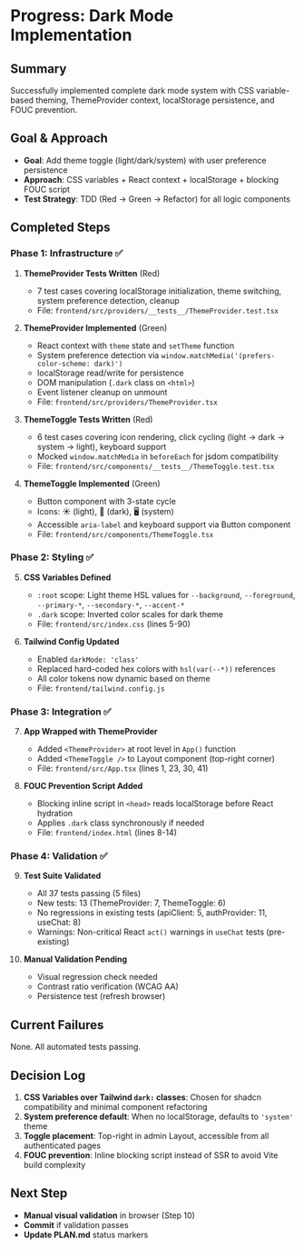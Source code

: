 # Progress: Dark Mode Implementation

## Summary
Successfully implemented complete dark mode system with CSS variable-based theming, ThemeProvider context, localStorage persistence, and FOUC prevention.

## Goal & Approach
- **Goal**: Add theme toggle (light/dark/system) with user preference persistence
- **Approach**: CSS variables + React context + localStorage + blocking FOUC script
- **Test Strategy**: TDD (Red → Green → Refactor) for all logic components

## Completed Steps

### Phase 1: Infrastructure ✅
1. **ThemeProvider Tests Written** (Red)
   - 7 test cases covering localStorage initialization, theme switching, system preference detection, cleanup
   - File: `frontend/src/providers/__tests__/ThemeProvider.test.tsx`

2. **ThemeProvider Implemented** (Green)
   - React context with `theme` state and `setTheme` function
   - System preference detection via `window.matchMedia('(prefers-color-scheme: dark)')`
   - localStorage read/write for persistence
   - DOM manipulation (`.dark` class on `<html>`)
   - Event listener cleanup on unmount
   - File: `frontend/src/providers/ThemeProvider.tsx`

3. **ThemeToggle Tests Written** (Red)
   - 6 test cases covering icon rendering, click cycling (light → dark → system → light), keyboard support
   - Mocked `window.matchMedia` in `beforeEach` for jsdom compatibility
   - File: `frontend/src/components/__tests__/ThemeToggle.test.tsx`

4. **ThemeToggle Implemented** (Green)
   - Button component with 3-state cycle
   - Icons: ☀️ (light), 🌙 (dark), 🖥️ (system)
   - Accessible `aria-label` and keyboard support via Button component
   - File: `frontend/src/components/ThemeToggle.tsx`

### Phase 2: Styling ✅
5. **CSS Variables Defined**
   - `:root` scope: Light theme HSL values for `--background`, `--foreground`, `--primary-*`, `--secondary-*`, `--accent-*`
   - `.dark` scope: Inverted color scales for dark theme
   - File: `frontend/src/index.css` (lines 5-90)

6. **Tailwind Config Updated**
   - Enabled `darkMode: 'class'`
   - Replaced hard-coded hex colors with `hsl(var(--*))` references
   - All color tokens now dynamic based on theme
   - File: `frontend/tailwind.config.js`

### Phase 3: Integration ✅
7. **App Wrapped with ThemeProvider**
   - Added `<ThemeProvider>` at root level in `App()` function
   - Added `<ThemeToggle />` to Layout component (top-right corner)
   - File: `frontend/src/App.tsx` (lines 1, 23, 30, 41)

8. **FOUC Prevention Script Added**
   - Blocking inline script in `<head>` reads localStorage before React hydration
   - Applies `.dark` class synchronously if needed
   - File: `frontend/index.html` (lines 8-14)

### Phase 4: Validation ✅
9. **Test Suite Validated**
   - All 37 tests passing (5 files)
   - New tests: 13 (ThemeProvider: 7, ThemeToggle: 6)
   - No regressions in existing tests (apiClient: 5, authProvider: 11, useChat: 8)
   - Warnings: Non-critical React `act()` warnings in `useChat` tests (pre-existing)

10. **Manual Validation Pending**
    - Visual regression check needed
    - Contrast ratio verification (WCAG AA)
    - Persistence test (refresh browser)

## Current Failures
None. All automated tests passing.

## Decision Log
1. **CSS Variables over Tailwind `dark:` classes**: Chosen for shadcn compatibility and minimal component refactoring
2. **System preference default**: When no localStorage, defaults to `'system'` theme
3. **Toggle placement**: Top-right in admin Layout, accessible from all authenticated pages
4. **FOUC prevention**: Inline blocking script instead of SSR to avoid Vite build complexity

## Next Step
- **Manual visual validation** in browser (Step 10)
- **Commit** if validation passes
- **Update PLAN.md** status markers
